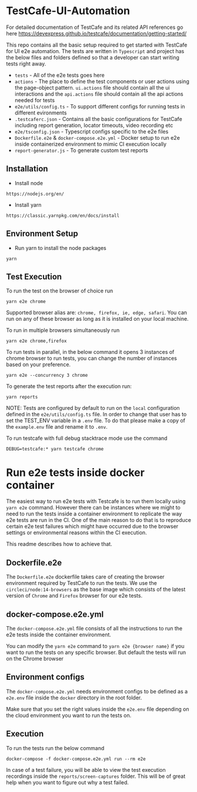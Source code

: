 # TestCafe-UI-Automation

For detailed documentation of TestCafe and its related API references go here https://devexpress.github.io/testcafe/documentation/getting-started/

This repo contains all the basic setup required to get started with TestCafe for UI e2e automation. The tests are written in `Typescript` and project has the below files and folders defined so that a developer can start writing tests right away.

- `tests` - All of the e2e tests goes here
- `actions` - The place to define the test components or user actions using the page-object pattern. `ui.actions` file should contain all the ui interactions and the `api.actions` file should contain all the api actions needed for tests
- `e2e/utils/config.ts` - To support different configs for running tests in different evironments
- `.testcaferc.json` - Contains all the basic configurations for TestCafe including report generation, locator timeouts, video recording etc
- `e2e/tsconfig.json` - Typescript configs specific to the e2e files
- `Dockerfile.e2e` & `docker-compose.e2e.yml` - Docker setup to run e2e inside containerized environment to mimic CI execution locally
- `report-generator.js` - To generate custom test reports

## Installation

- Install node

```
https://nodejs.org/en/
```

- Install yarn

```
https://classic.yarnpkg.com/en/docs/install
```

## Environment Setup

- Run yarn to install the node packages

```
yarn
```

## Test Execution

To run the test on the browser of choice run

```
yarn e2e chrome
```

Supported browser alias are: `chrome, firefox, ie, edge, safari`. You can run on any of these browser as long as it is installed on your local machine.

To run in multiple browsers simultaneously run

```
yarn e2e chrome,firefox
```

To run tests in parallel, in the below command it opens 3 instances of chrome browser to run tests, you can change the number of instances based on your preference. 

```
yarn e2e --concurrency 3 chrome
```

To generate the test reports after the execution run:

```
yarn reports
```

NOTE: Tests are configured by default to run on the `local` configuration defined in the `e2e/utils/config.ts` file. In order to change that user has to set the TEST_ENV variable in a `.env` file. To do that please make a copy of the `example.env` file and rename it to `.env`.

To run testcafe with full debug stacktrace mode use the command

```
DEBUG=testcafe:* yarn testcafe chrome
```

# Run e2e tests inside docker container

The easiest way to run e2e tests with Testcafe is to run them locally using `yarn e2e` command. However there can be instances where we might to need to run the tests inside a container environment to replicate the way e2e tests are run in the CI. One of the main reason to do that is to reproduce certain e2e test failures which might have occurred due to the browser settings or environmental reasons within the CI execution.

This readme describes how to achieve that.

## Dockerfile.e2e

The `Dockerfile.e2e` dockerfile takes care of creating the browser environment required by TestCafe to run the tests. We use the `circleci/node:14-browsers` as the base image which consists of the latest version of `Chrome` and `Firefox` browser for our e2e tests.

## docker-compose.e2e.yml

The `docker-compose.e2e.yml` file consists of all the instructions to run the e2e tests inside the container environment.

You can modify the `yarn e2e` command to `yarn e2e {browser name}` if you want to run the tests on any specific browser. But default the tests will run on the Chrome browser

## Environment configs

The `docker-compose.e2e.yml` needs environment configs to be defined as a `e2e.env` file inside the `docker` directory in the root folder.

Make sure that you set the right values inside the `e2e.env` file depending on the cloud environment you want to run the tests on.

## Execution

To run the tests run the below command

```
docker-compose -f docker-compose.e2e.yml run --rm e2e
```

In case of a test failure, you will be able to view the test execution recordings inside the `reports/screen-captures` folder. This will be of great help when you want to figure out why a test failed.
